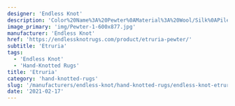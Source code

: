```yaml
---
designer: 'Endless Knot'
description: 'Color%20Name%3A%20Pewter%0AMaterial%3A%20Wool/Silk%0APile%3A%20CutStyle%3A%20ModernCollection%3A%20Hand-Knotted%20Collection'
image_primary: 'img/Pewter-1-600x877.jpg'
manufacturer: 'Endless Knot'
href: 'https://endlessknotrugs.com/product/etruria-pewter/'
subtitle: 'Etruria'
tags:
  - 'Endless Knot'
  - 'Hand-Knotted Rugs'
title: 'Etruria'
category: 'hand-knotted-rugs'
slug: '/manufacturers/endless-knot/hand-knotted-rugs/endless-knot-etruria'
date: '2021-02-17'
---
```

